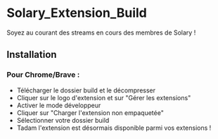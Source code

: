 # Solary_Extension_Build
Soyez au courant des streams en cours des membres de Solary !

## Installation
### Pour Chrome/Brave :

- Télécharger le dossier build et le décompresser
- Cliquer sur le logo d'extension et sur "Gérer les extensions"
- Activer le mode développeur
- Cliquer sur "Charger l'extension non empaquetée"
- Sélectionner votre dossier build
- Tadam l'extension est désormais disponible parmi vos extensions !
